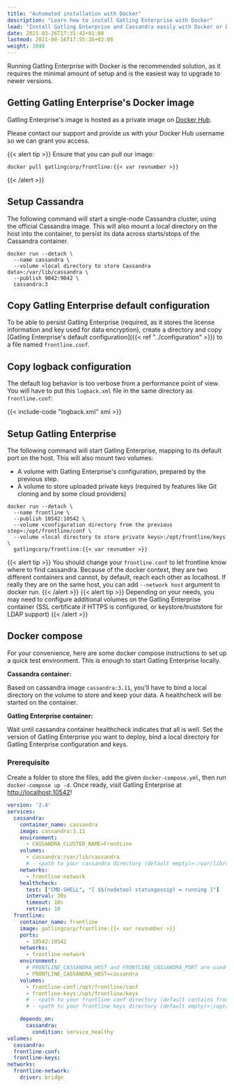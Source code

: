 ```yaml
---
title: "Automated installation with Docker"
description: "Learn how to install Gatling Enterprise with Docker"
lead: "Install Gatling Enterprise and Cassandra easily with Docker or Docker Compose"
date: 2021-03-26T17:31:42+01:00
lastmod: 2021-08-16T17:55:36+02:00
weight: 1040
---
```


Running Gatling Enterprise with Docker is the recommended solution, as it requires the minimal amount of setup and is the easiest way to upgrade to newer versions.

## Getting Gatling Enterprise's Docker image

Gatling Enterprise's image is hosted as a private image on [Docker Hub](https://hub.docker.com/r/gatlingcorp/frontline).

Please contact our support and provide us with your Docker Hub username so we can grant you access.

{{< alert tip >}}
Ensure that you can pull our image:

```console
docker pull gatlingcorp/frontline:{{< var revnumber >}}
```
{{< /alert >}}

## Setup Cassandra

The following command will start a single-node Cassandra cluster, using the official Cassandra image.
This will also mount a local directory on the host into the container, to persist its data across starts/stops of the Cassandra container.

```console
docker run --detach \
  --name cassandra \
  --volume <local directory to store Cassandra data>:/var/lib/cassandra \
  --publish 9042:9042 \
  cassandra:3
```

## Copy Gatling Enterprise default configuration

To be able to persist Gatling Enterprise (required, as it stores the license information and key used for data encryption), create a directory and copy [Gatling Enterprise's default configuration]({{< ref "../configuration" >}}) to a file named `frontline.conf`.

## Copy logback configuration

The default log behavior is too verbose from a performance point of view. You will have to put this `logback.xml` file in the same directory as `frontline.conf`:

{{< include-code "logback.xml" xml >}}

## Setup Gatling Enterprise

The following command will start Gatling Enterprise, mapping to its default port on the host.
This will also mount two volumes:

* A volume with Gatling Enterprise's configuration, prepared by the previous step.
* A volume to store uploaded private keys (required by features like Git cloning and by some cloud providers)

```console
docker run --detach \
  --name frontline \
  --publish 10542:10542 \
  --volume <configuration directory from the previous step>:/opt/frontline/conf \
  --volume <local directory to store private keys>:/opt/frontline/keys \
  gatlingcorp/frontline:{{< var revnumber >}}
```

{{< alert tip >}}
You should change your `frontline.conf` to let frontline know where to find cassandra. Because of the docker context, they are two different containers and cannot, by default, reach each other as localhost. If really they are on the same host, you can add `--network host` argument to docker run.
{{< /alert >}}
{{< alert tip >}}
Depending on your needs, you may need to configure additional volumes on the Gatling Enterprise container (SSL certificate if HTTPS is configured, or keystore/truststore for LDAP support)
{{< /alert >}}

## Docker compose

For your convenience, here are some docker compose instructions to set up a quick test environment. This is enough to start Gatling Enterprise locally.

**Cassandra container:**

Based on cassandra image `cassandra:3.11`, you'll have to bind a local directory on the volume to store and keep your data. A healthcheck will be started on the container.

**Gatling Enterprise container:**

Wait until cassandra container healthcheck indicates that all is well.
Set the version of Gatling Enterprise you want to deploy, bind a local directory for Gatling Enterprise configuration and keys.

### Prerequisite

Create a folder to store the files, add the given `docker-compose.yml`, then run `docker-compose up -d`.
Once ready, visit Gatling Enterprise at [http://localhost:10542](http://localhost:10542)!

```yaml
version: '2.4'
services:
  cassandra:
    container_name: cassandra
    image: cassandra:3.11
    environment:
      - CASSANDRA_CLUSTER_NAME=FrontLine
    volumes:
      - cassandra:/var/lib/cassandra
      # - <path to your cassandra directory (default empty)>:/var/lib/cassandra
    networks:
      - frontline-network
    healthcheck:
      test: ["CMD-SHELL", "[ $$(nodetool statusgossip) = running ]"]
      interval: 30s
      timeout: 10s
      retries: 10
  frontline:
    container_name: frontline
    image: gatlingcorp/frontline:{{< var revnumber >}}
    ports:
      - 10542:10542
    networks:
      - frontline-network
    environment:
      # FRONTLINE_CASSANDRA_HOST and FRONTLINE_CASSANDRA_PORT are used to update frontline.conf
      - FRONTLINE_CASSANDRA_HOST=cassandra
    volumes:
      - frontline-conf:/opt/frontline/conf
      - frontline-keys:/opt/frontline/keys
      # - <path to your frontline conf directory (default contains frontline.conf)>:/opt/frontline/conf
      # - <path to your frontline keys directory (default empty)>:/opt/frontline/keys

    depends_on:
      cassandra:
        condition: service_healthy
volumes:
  cassandra:
  frontline-conf:
  frontline-keys:
networks:
  frontline-network:
    driver: bridge
```
